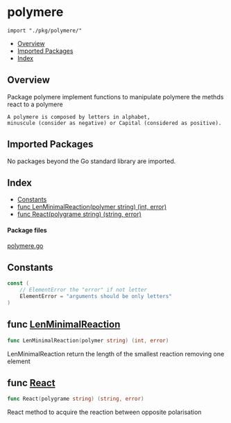 # polymere
`import "./pkg/polymere/"`

* [Overview](#pkg-overview)
* [Imported Packages](#pkg-imports)
* [Index](#pkg-index)

## <a name="pkg-overview">Overview</a>
Package polymere implement functions to manipulate polymere the methds react to a polymere

	A polymere is composed by letters in alphabet,
	minuscule (consider as negative) or Capital (considered as positive).

## <a name="pkg-imports">Imported Packages</a>

No packages beyond the Go standard library are imported.

## <a name="pkg-index">Index</a>
* [Constants](#pkg-constants)
* [func LenMinimalReaction(polymer string) (int, error)](#LenMinimalReaction)
* [func React(polygrame string) (string, error)](#React)

#### <a name="pkg-files">Package files</a>
[polymere.go](./polymere.go) 

## <a name="pkg-constants">Constants</a>
``` go
const (
    // ElementError the "error" if not letter
    ElementError = "arguments should be only letters"
)
```

## <a name="LenMinimalReaction">func</a> [LenMinimalReaction](./polymere.go#L100)
``` go
func LenMinimalReaction(polymer string) (int, error)
```
LenMinimalReaction return the length of the smallest reaction removing one element

## <a name="React">func</a> [React](./polymere.go#L34)
``` go
func React(polygrame string) (string, error)
```
React method to acquire the reaction between opposite polarisation